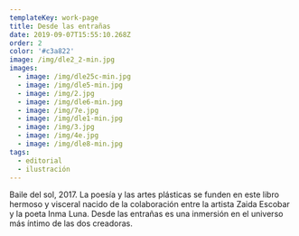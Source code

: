 ```yaml
---
templateKey: work-page
title: Desde las entrañas
date: 2019-09-07T15:55:10.268Z
order: 2
color: '#c3a822'
image: /img/dle2_2-min.jpg
images:
  - image: /img/dle25c-min.jpg
  - image: /img/dle5-min.jpg
  - image: /img/2.jpg
  - image: /img/dle6-min.jpg
  - image: /img/7e.jpg
  - image: /img/dle1-min.jpg
  - image: /img/3.jpg
  - image: /img/4e.jpg
  - image: /img/dle8-min.jpg
tags:
  - editorial
  - ilustración
---
```

Baile del sol, 2017. La poesía y las artes plásticas se funden en este libro hermoso y visceral nacido de la colaboración entre la artista Zaida Escobar y la poeta Inma Luna. Desde las entrañas es una inmersión en el universo más íntimo de las dos creadoras.
